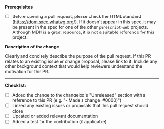 **Prerequisites**

- [ ] Before opening a pull request, please check the HTML standard (https://dom.spec.whatwg.org/). If it doesn't appear in this spec, it may be present in the spec for one of the other `purescript-web` projects. Although MDN is a great resource, it is not a suitable reference for this project.

**Description of the change**

Clearly and concisely describe the purpose of the pull request. If this PR relates to an existing issue or change proposal, please link to it. Include any other background context that would help reviewers understand the motivation for this PR.

---

**Checklist:**

- [ ] Added the change to the changelog's "Unreleased" section with a reference to this PR (e.g. "- Made a change (#0000)")
- [ ] Linked any existing issues or proposals that this pull request should close
- [ ] Updated or added relevant documentation
- [ ] Added a test for the contribution (if applicable)

